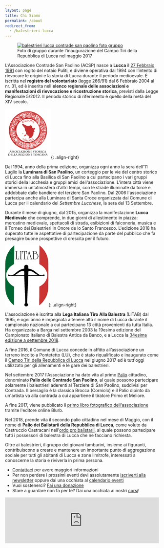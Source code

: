 ```yaml
---
layout: page
title: Chi Siamo
permalink: /about
redirect_from:
  - /balestrieri-lucca
---
```


<figure class="align-center">
  <a href="{{ '/images/contrade-san-paolino-big.jpg' | absolute_url }}">
    <img src="{{ '/images/contrade-san-paolino.jpg' | absolute_url }}" alt="balestrieri lucca contrade san paolino foto gruppo">
  </a>
  <figcaption>Foto di gruppo durante l'inaugurazione del Campo Tiri della Repubblica di Lucca nel maggio 2017</figcaption>
</figure>

L’Associazione Contrade San Paolino (ACSP) nasce a **Lucca** il [27 Febbraio 1991](/2019/nascita-associazione-contrade-san-paolino)
con rogito del notaio Puliti, e diviene operativa dal 1994 con l’intento di
rievocare le origini e la storia di Lucca durante il periodo medioevale. È
iscritta nel **registro del volontariato** (legge 266/91) dal 6 Febbraio 2004 al
nr. 31, ed è inserita nell'**elenco regionale delle associazioni e
manifestazioni di rievocazione e ricostruzione storica**, previsti dalla Legge
Regionale 5/2012. Il periodo storico di riferimento è quello della metà del XIV
secolo.

![regione toscana](/images/regtosc.png){: .align-right}

Dal 1994, anno della prima edizione, organizza ogni anno la sera dell'11 Luglio
la **Luminara di San Paolino**, un corteggio per le vie del centro storico di
Lucca fino alla Basilica di San Paolino a cui partecipano i vari gruppi storici
della lucchesia e gruppi amici dell'associazione. L'intera città viene immersa
in un'atmosfera d'altri tempi, con le strade illuminate da torce e addobbate
dalle bandiere del terziere San Paolino. Dal 2006 l'associazione partecipa anche
alla Luminara di Santa Croce organizzata dal Comune di Lucca per il calendario
del *Settembre Lucchese*, la sera del 13 Settembre.

Durante il mese di giugno, dal 2015, organizza la manifestazione **Lucca
Medievale** che comprende, in due giorni di allestimento in piazza: mercatino
medievale, spettacoli di strada, esibizioni di falconeria, musica e il Torneo
dei Balestrieri in Onore de lo Santo Francesco. L'edizione 2018 ha superato
tutte le aspettative di partecipazione da parte del pubblico che fa presagire
buone prospettive di crescita per il futuro.

![litab lega italiana tiro alla balestra](/images/litab.gif){: .align-right}

L'associazione è iscritta alla **Lega Italiana Tiro Alla Balestra** (LITAB) dal
1995, e ogni anno è impegnata a tenere alto il nome di Lucca durante il
campionato nazionale a cui partecipano 13 città provenienti da tutta Italia. Ha
organizzato a Barga nel settembre 2003 la 19esima edizione del Campionato
Italiano di Balestra Antica da Banco, e a Lucca la [34esima edizione a settembre
2018](/campionato-litab-lucca-2018).

A fine 2016, il Comune di Lucca concede in affitto all’associazione un terreno
incolto a Pontetetto (LU), che è stato riqualificato e inaugurato come il [Campo
Tiri della Repubblica di
Lucca](https://consanpaolino.org/2017-05-15-inaugurato-il-campo-tiri-della-repubblica-di-lucca/)
nel giugno 2017 ed è tutt'oggi utilizzato per gli allenamenti e le gare dei
balestrieri.

Nel settembre 2017 l'Associazione ha dato vita al primo
[Palio](https://consanpaolino.org/2017-10-03-luna-vince-primo-palio-contrade-san-paolino/)
cittadino, denominato **Palio delle Contrade San Paolino**, al quale possono
partecipare solamente i balestrieri aderenti al Terziere di San Paolino,
suddivisi per Contrada. Il bersaglio è la classica Brocca (Corniolo) e il Palio
dipinto da un'artista va alla contrada a cui appartiene il tiratore Primo et
Meliore.

A fine 2017, viene pubblicato il [primo libro fotografico
dell'associazione](http://www.blurb.com/b/8353950-contrade-san-paolino-2017)
tramite l'editore online Blurb.

Nel 2018, prende vita il secondo palio cittadino nel mese di Maggio, con il nome
di **Palio dei Balistarii della Repubblica di Lucca**, come voluto da Castruccio
Castracani nell'[ordo pro balistarii](/ordo-pro-balistarii), al quale possono
partecipare tutti i possessori di balestra di Lucca che ne facciano richiesta.

Oltre ai balestrieri, il gruppo dei giovani tamburini, insieme ai figuranti,
contribuiscono a creare e mantenere un importante punto di aggregazione sociale
per tutti gli abitanti di Lucca e zone limitrofe, interessati a conoscerne la
storia e riviverla in prima persona.

* [Contattaci](/contatti) per avere maggiori informazioni
* Per non perdere i prossimi eventi devi assolutamente [iscriverti alla
  newsletter](/newsletter) oppure dai una occhiata al [calendario
  eventi](/calendario-eventi)
* Vuoi sostenerci? [Fai una donazione](/donazioni)
* Stare a guardare non fa per te? Dai una occhiata ai nostri
  [corsi](/corsi-lucca)!

<!-- SnapWidget -->
<script src="https://snapwidget.com/js/snapwidget.js"></script>
<iframe src="https://snapwidget.com/embed/635566" class="snapwidget-widget" allowtransparency="true" frameborder="0" scrolling="no" style="border:none; overflow:hidden; width:100%; "></iframe>
